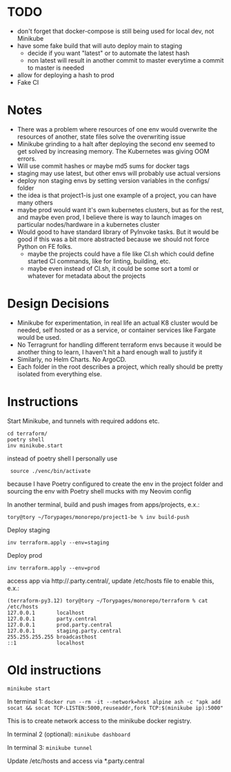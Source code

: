 # TODO
- don't forget that docker-compose is still being used for local dev, not Minikube
- have some fake build that will auto deploy main to staging
  - decide if you want "latest" or to automate the latest hash
  - non latest will result in another commit to master everytime a commit to master is needed
- allow for deploying a hash to prod
- Fake CI

# Notes
- There was a problem where resources of one env would overwrite the resources of another, state files solve the overwriting issue
- Minikube grinding to a halt after deploying the second env seemed to get solved by increasing memory. The Kubernetes was giving OOM errors.
- Will use commit hashes or maybe md5 sums for docker tags
- staging may use latest, but other envs will probably use actual versions
- deploy non staging envs by setting version variables in the configs/ folder
- the idea is that project1-is just one example of a project, you can have many others
- maybe prod would want it's own kubernetes clusters, but as for the rest, and maybe even prod, I believe there is way to launch images on particular nodes/hardware in a kubernetes cluster
- Would good to have standard library of PyInvoke tasks. But it would be good if this was a bit more abstracted because we should not force Python on FE folks.
  - maybe the projects could have a file like CI.sh which could define started CI commands, like for linting, building, etc.
  - maybe even instead of CI.sh, it could be some sort a toml or whatever for metadata about the projects


# Design Decisions
- Minikube for experimentation, in real life an actual K8 cluster would be needed, self hosted or as a service, or container services like Fargate would be used.
- No Terragrunt for handling different terraform envs because it would be another thing to learn, I haven't hit a hard enough wall to justify it
- Similarly, no Helm Charts. No ArgoCD.
- Each folder in the root describes a project, which really should be pretty isolated from everything else.


# Instructions

Start Minikube, and tunnels with required addons etc.
```
cd terraform/
poetry shell
inv minikube.start
```

instead of poetry shell I personally use 
```
 source ./venc/bin/activate
```
because I have Poetry configured to create the env in the project folder and sourcing the env with Poetry shell mucks with my Neovim config

In another terminal, build and push images from apps/projects, e.x.:
```
tory@tory ~/Torypages/monorepo/project1-be % inv build-push
```

Deploy staging
```
inv terraform.apply --env=staging
```

Deploy prod
```
inv terraform.apply --env=prod
```

access app via http://<env>.party.central/, update /etc/hosts file to enable this, e.x.:

```
(terraform-py3.12) tory@tory ~/Torypages/monorepo/terraform % cat /etc/hosts
127.0.0.1       localhost
127.0.0.1       party.central
127.0.0.1       prod.party.central
127.0.0.1       staging.party.central
255.255.255.255 broadcasthost
::1             localhost
```

# Old instructions
`minikube start`

In terminal 1:
`docker run --rm -it --network=host alpine ash -c "apk add socat && socat TCP-LISTEN:5000,reuseaddr,fork TCP:$(minikube ip):5000"`

This is to create network access to the minikube docker registry.

In terminal 2 (optional):
`minikube dashboard`

In terminal 3:
`minikube tunnel`


Update /etc/hosts and access via *.party.central


